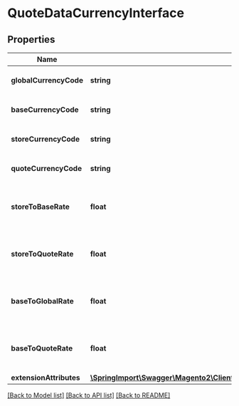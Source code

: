 # QuoteDataCurrencyInterface

## Properties
Name | Type | Description | Notes
------------ | ------------- | ------------- | -------------
**globalCurrencyCode** | **string** | Global currency code | [optional] 
**baseCurrencyCode** | **string** | Base currency code | [optional] 
**storeCurrencyCode** | **string** | Store currency code | [optional] 
**quoteCurrencyCode** | **string** | Quote currency code | [optional] 
**storeToBaseRate** | **float** | Store currency to base currency rate | [optional] 
**storeToQuoteRate** | **float** | Store currency to quote currency rate | [optional] 
**baseToGlobalRate** | **float** | Base currency to global currency rate | [optional] 
**baseToQuoteRate** | **float** | Base currency to quote currency rate | [optional] 
**extensionAttributes** | [**\SpringImport\Swagger\Magento2\Client\Model\QuoteDataCurrencyExtensionInterface**](QuoteDataCurrencyExtensionInterface.md) |  | [optional] 

[[Back to Model list]](../README.md#documentation-for-models) [[Back to API list]](../README.md#documentation-for-api-endpoints) [[Back to README]](../README.md)


